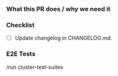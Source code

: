 ### What this PR does / why we need it

<!-- Short summary on what this PR is changing. -->

### Checklist

- [ ] Update changelog in CHANGELOG.md.

### E2E Tests

<!--
We currently have one pipeline that tests both cluster creation and cluster upgrades. You can trigger this pipeline by writing this command in a pull request comment or description

`/run cluster-test-suites`

If for some reason you want to skip the E2E tests, remove the following line.

Note: Tests are not automatically executed when creating a draft PR
If you do want to trigger the tests while still in draft then please add a comment with the trigger.
-->

/run cluster-test-suites
